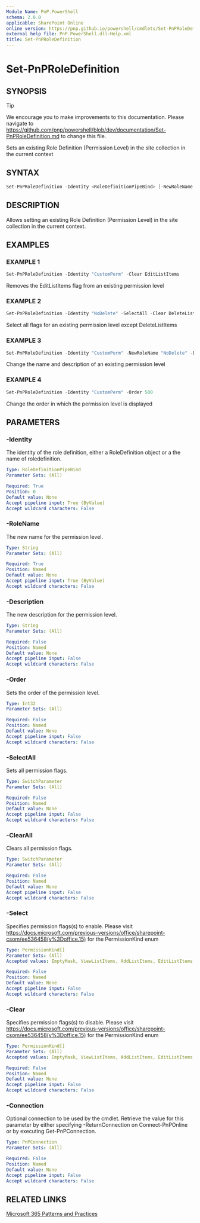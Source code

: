 ```yaml
---
Module Name: PnP.PowerShell
schema: 2.0.0
applicable: SharePoint Online
online version: https://pnp.github.io/powershell/cmdlets/Set-PnPRoleDefinition.html
external help file: PnP.PowerShell.dll-Help.xml
title: Set-PnPRoleDefinition
---
```

  
# Set-PnPRoleDefinition

## SYNOPSIS

> [!TIP]
> We encourage you to make improvements to this documentation. Please navigate to https://github.com/pnp/powershell/blob/dev/documentation/Set-PnPRoleDefinition.md to change this file.

Sets an existing Role Definition (Permission Level) in the site collection in the current context

## SYNTAX

```powershell
Set-PnPRoleDefinition -Identity <RoleDefinitionPipeBind> [-NewRoleName <String>] [-Description <String>] [-Order <Int32>] [-SelectAll] [-ClearAll] [-Select <PermissionKind[]>] [-Clear <PermissionKind[]>] [-Connection <PnPConnection>] [<CommonParameters>]
```

## DESCRIPTION
Allows setting an existing Role Definition (Permission Level) in the site collection in the current context.

## EXAMPLES

### EXAMPLE 1
```powershell
Set-PnPRoleDefinition -Identity "CustomPerm" -Clear EditListItems
```
Removes the EditListItems flag from an existing permission level

### EXAMPLE 2
```powershell
Set-PnPRoleDefinition -Identity "NoDelete" -SelectAll -Clear DeleteListItems
```

Select all flags for an existing permission level except DeleteListItems

### EXAMPLE 3
```powershell
Set-PnPRoleDefinition -Identity "CustomPerm" -NewRoleName "NoDelete" -Description "Contribute without delete"
```

Change the name and description of an existing permission level

### EXAMPLE 4
```powershell
Set-PnPRoleDefinition -Identity "CustomPerm" -Order 500
```

Change the order in which the permission level is displayed

## PARAMETERS

### -Identity
The identity of the role definition, either a RoleDefinition object or a the name of roledefinition.

```yaml
Type: RoleDefinitionPipeBind
Parameter Sets: (All)

Required: True
Position: 0
Default value: None
Accept pipeline input: True (ByValue)
Accept wildcard characters: False
```

### -RoleName
The new name for the permission level.

```yaml
Type: String
Parameter Sets: (All)

Required: True
Position: Named
Default value: None
Accept pipeline input: True (ByValue)
Accept wildcard characters: False
```

### -Description
The new description for the permission level.

```yaml
Type: String
Parameter Sets: (All)

Required: False
Position: Named
Default value: None
Accept pipeline input: False
Accept wildcard characters: False
```

### -Order
Sets the order of the permission level.

```yaml
Type: Int32
Parameter Sets: (All)

Required: False
Position: Named
Default value: None
Accept pipeline input: False
Accept wildcard characters: False
```

### -SelectAll
Sets all permission flags.

```yaml
Type: SwitchParameter
Parameter Sets: (All)

Required: False
Position: Named
Default value: None
Accept pipeline input: False
Accept wildcard characters: False
```

### -ClearAll
Clears ​all permission flags.

```yaml
Type: SwitchParameter
Parameter Sets: (All)

Required: False
Position: Named
Default value: None
Accept pipeline input: False
Accept wildcard characters: False
```

### -Select
Specifies permission flags(s) to enable. Please visit https://docs.microsoft.com/previous-versions/office/sharepoint-csom/ee536458(v%3Doffice.15) for the PermissionKind enum

```yaml
Type: PermissionKind[]
Parameter Sets: (All)
Accepted values: EmptyMask, ViewListItems, AddListItems, EditListItems, DeleteListItems, ApproveItems, OpenItems, ViewVersions, DeleteVersions, CancelCheckout, ManagePersonalViews, ManageLists, ViewFormPages, AnonymousSearchAccessList, Open, ViewPages, AddAndCustomizePages, ApplyThemeAndBorder, ApplyStyleSheets, ViewUsageData, CreateSSCSite, ManageSubwebs, CreateGroups, ManagePermissions, BrowseDirectories, BrowseUserInfo, AddDelPrivateWebParts, UpdatePersonalWebParts, ManageWeb, AnonymousSearchAccessWebLists, UseClientIntegration, UseRemoteAPIs, ManageAlerts, CreateAlerts, EditMyUserInfo, EnumeratePermissions, FullMask

Required: False
Position: Named
Default value: None
Accept pipeline input: False
Accept wildcard characters: False
```

### -Clear
Specifies permission flags(s) to disable. Please visit https://docs.microsoft.com/previous-versions/office/sharepoint-csom/ee536458(v%3Doffice.15) for the PermissionKind enum

```yaml
Type: PermissionKind[]
Parameter Sets: (All)
Accepted values: EmptyMask, ViewListItems, AddListItems, EditListItems, DeleteListItems, ApproveItems, OpenItems, ViewVersions, DeleteVersions, CancelCheckout, ManagePersonalViews, ManageLists, ViewFormPages, AnonymousSearchAccessList, Open, ViewPages, AddAndCustomizePages, ApplyThemeAndBorder, ApplyStyleSheets, ViewUsageData, CreateSSCSite, ManageSubwebs, CreateGroups, ManagePermissions, BrowseDirectories, BrowseUserInfo, AddDelPrivateWebParts, UpdatePersonalWebParts, ManageWeb, AnonymousSearchAccessWebLists, UseClientIntegration, UseRemoteAPIs, ManageAlerts, CreateAlerts, EditMyUserInfo, EnumeratePermissions, FullMask

Required: False
Position: Named
Default value: None
Accept pipeline input: False
Accept wildcard characters: False
```

### -Connection
Optional connection to be used by the cmdlet. Retrieve the value for this parameter by either specifying -ReturnConnection on Connect-PnPOnline or by executing Get-PnPConnection.

```yaml
Type: PnPConnection
Parameter Sets: (All)

Required: False
Position: Named
Default value: None
Accept pipeline input: False
Accept wildcard characters: False
```


## RELATED LINKS

[Microsoft 365 Patterns and Practices](https://aka.ms/m365pnp)
